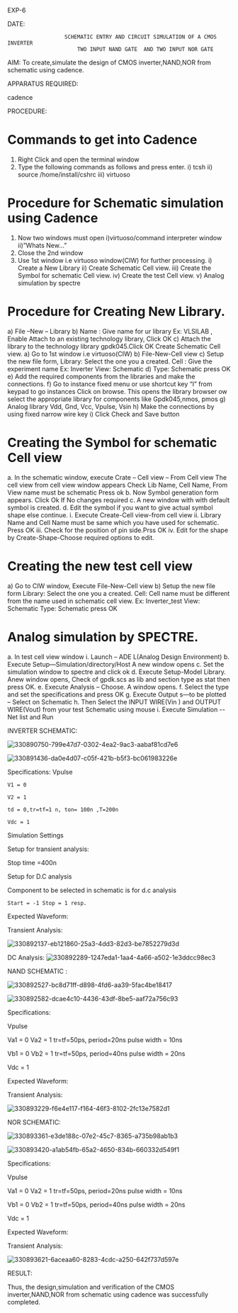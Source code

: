 EXP-6

DATE:

                      SCHEMATIC ENTRY AND CIRCUIT SIMULATION OF A CMOS INVERTER
                          TWO INPUT NAND GATE  AND TWO INPUT NOR GATE

AIM:
To create,simulate the design of CMOS inverter,NAND,NOR from schematic using cadence.

APPARATUS REQUIRED:

cadence

PROCEDURE:
# Commands to get into Cadence

1.	Right Click and open the terminal window
2.	Type the following commands as follows and press enter.
          i)	tcsh
          ii)	source /home/install/cshrc
          iii)	virtuoso 
# Procedure for Schematic simulation using Cadence
1.	Now two windows must open i)virtuoso/command interpreter window ii)”Whats New…”
2.	Close the 2nd window
3.	Use 1st window i.e virtuoso window(CIW) for further processing.
          i)	Create a New Library
          ii)	Create Schematic Cell view.
          iii)	Create the Symbol for schematic Cell view.
          iv)	Create the test Cell view.
          v)	Analog simulation by spectre
# Procedure for Creating New Library.
a)	File –New – Library
b)	Name : Give name for ur library Ex: VLSILAB , Enable Attach to an existing technology library, Click OK
c)	Attach the library to the technology library gpdk045.Click OK
Create Schematic Cell view.
a)	Go to 1st window i.e virtuoso(CIW)
b)	File-New-Cell view
c)	Setup the new file form, Library: Select the one you a created. Cell : Give the experiment name Ex: Inverter View: Schematic
d)	Type: Schematic press OK
e)	Add the required components from the libraries and make the connections.
f)	Go to instance fixed menu or use shortcut key “I” from keypad to go instances Click on browse. This opens the library browser ow select the appropriate library for components like Gpdk045,nmos, pmos
g)	Analog library	Vdd, Gnd, Vcc, Vpulse, Vsin
h)	Make the connections by using fixed narrow wire key
i)	Click Check and Save button


# Creating the Symbol for schematic Cell view
 
a.	In the schematic window, execute
          Crate – Cell view – From Cell view
          The cell view from cell view window appears
          Check Lib Name, Cell Name, From View name must be schematic Press ok
b.	Now Symbol generation form appears. Click Ok If No changes required
c.	A new window with with default symbol is created.
d.	Edit the symbol if you want to give actual symbol shape else continue.
          i.	Execute Create-Cell view-from cell view
          ii.	Library Name and Cell Name must be same which you have used for schematic. Press OK
          iii.	Check for the position of pin side.Prss OK
          iv.	Edit for the shape by Create-Shape-Choose required options to edit.
# Creating the new test cell view

a)	Go to CIW window, Execute File-New-Cell view
b)	Setup the new file form
Library: Select the one you a created.
          Cell: Cell name must be different from the name used in schematic cell view. Ex: Inverter_test
          View: Schematic
          Type: Schematic  press OK
# Analog simulation by SPECTRE.
a.	In test cell view window
i.	Launch – ADE L(Analog Design Environment)
b.	Execute Setup—Simulation/directory/Host A new window opens
c.	Set the simulation window to spectre and click ok
d.	Execute Setup-Model Library. Anew window opens, Check of gpdk.scs as lib and section type as stat then press OK.
e.	Execute Analysis – Choose. A window opens.
f.	Select the type and set the specifications and press OK
g.	Execute Output s—to be plotted – Select on Schematic
h.	Then Select the INPUT WIRE(Vin ) and OUTPUT WIRE(Vout) from your test Schematic using mouse
i.	Execute Simulation -- Net list and Run

INVERTER SCHEMATIC:

![330890750-799e47d7-0302-4ea2-9ac3-aabaf81cd7e6](https://github.com/Bharathchows18/VLSI-LAB-EXP-6/assets/161430676/38aae47f-15ed-4ed2-a689-a8211523f41a)

![330891436-da0e4d07-c05f-421b-b5f3-bc061983226e](https://github.com/Bharathchows18/VLSI-LAB-EXP-6/assets/161430676/b819265f-e9e1-4749-9c39-94cb6e165eb3)

Specifications:
Vpulse 

    V1 = 0	       
   
    V2 = 1
    
    td = 0,tr=tf=1 n, ton= 100n ,T=200n
    
    Vdc = 1

Simulation Settings

Setup for transient analysis:

   Stop time =400n

Setup for D.C analysis

Component to be selected in schematic is for d.c analysis

    Start = -1 Stop = 1 resp.

Expected Waveform:

Transient Analysis:

![330892137-eb121860-25a3-4dd3-82d3-be7852279d3d](https://github.com/Bharathchows18/VLSI-LAB-EXP-6/assets/161430676/eaa25db6-079f-497a-889e-5acbd8bbbcd4)


DC Analysis:
![330892289-1247eda1-1aa4-4a66-a502-1e3ddcc98ec3](https://github.com/Bharathchows18/VLSI-LAB-EXP-6/assets/161430676/5dca1326-37ec-4a4f-b0d9-f724e2887b42)

NAND SCHEMATIC :

![330892527-bc8d71ff-d898-4fd6-aa39-5fac4be18417](https://github.com/Bharathchows18/VLSI-LAB-EXP-6/assets/161430676/06a57014-0ba1-4604-938b-9f5422195cf5)


![330892582-dcae4c10-4436-43df-8be5-aaf72a756c93](https://github.com/Bharathchows18/VLSI-LAB-EXP-6/assets/161430676/0c39614b-10e7-40f8-b16f-8c90dab85d12)

Specifications:

Vpulse 

Va1 = 0 Va2 = 1 tr=tf=50ps, period=20ns pulse width = 10ns

Vb1 = 0 Vb2 = 1 tr=tf=50ps, period=40ns pulse width = 20ns

Vdc = 1

Expected Waveform:

Transient Analysis:

![330893229-f6e4e117-f164-46f3-8102-2fc13e7582d1](https://github.com/Bharathchows18/VLSI-LAB-EXP-6/assets/161430676/e06e4b03-e266-4e0c-b841-37dccda067bb)

NOR SCHEMATIC:

![330893361-e3de188c-07e2-45c7-8365-a735b98ab1b3](https://github.com/Bharathchows18/VLSI-LAB-EXP-6/assets/161430676/19c286ad-6cb1-45ea-980d-5f1db67d5e6d)

![330893420-a1ab54fb-65a2-4650-834b-660332d549f1](https://github.com/Bharathchows18/VLSI-LAB-EXP-6/assets/161430676/cfbd2815-de72-4f48-8503-3070ac54e495)

Specifications:

Vpulse 

Va1 = 0 Va2 = 1 tr=tf=50ps, period=20ns pulse width = 10ns

Vb1 = 0 Vb2 = 1 tr=tf=50ps, period=40ns pulse width = 20ns

Vdc = 1

Expected Waveform:

Transient Analysis:


![330893621-6aceaa60-8283-4cdc-a250-642f737d597e](https://github.com/Bharathchows18/VLSI-LAB-EXP-6/assets/161430676/917c9b69-4045-4bd5-aaa2-e59a52d9560a)

RESULT:

Thus, the design,simulation and verification of the CMOS inverter,NAND,NOR from schematic using cadence was successfully completed.
